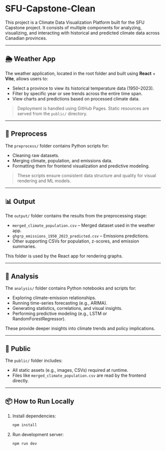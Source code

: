 # SFU-Capstone-Clean

This project is a Climate Data Visualization Platform built for the SFU Capstone project. It consists of multiple components for analyzing, visualizing, and interacting with historical and predicted climate data across Canadian provinces.

---

## 🌦️ Weather App

The weather application, located in the root folder and built using **React** + **Vite**, allows users to:

- Select a province to view its historical temperature data (1950–2023).
- Filter by specific year or see trends across the entire time span.
- View charts and predictions based on processed climate data.

> Deployment is handled using GitHub Pages. Static resources are served from the `public/` directory.

---

## 🧹 Preprocess

The `preprocess/` folder contains Python scripts for:

- Cleaning raw datasets.
- Merging climate, population, and emissions data.
- Formatting them for frontend visualization and predictive modeling.

> These scripts ensure consistent data structure and quality for visual rendering and ML models.

---

## 📊 Output

The `output/` folder contains the results from the preprocessing stage:

- `merged_climate_population.csv` – Merged dataset used in the weather app.
- `ghgrp_emissions_1950_2023_predicted.csv` – Emissions predictions.
- Other supporting CSVs for population, z-scores, and emission summaries.

This folder is used by the React app for rendering graphs.

---

## 🔬 Analysis

The `analysis/` folder contains Python notebooks and scripts for:

- Exploring climate-emission relationships.
- Running time-series forecasting (e.g., ARIMA).
- Generating statistics, correlations, and visual insights.
- Performing predictive modeling (e.g., LSTM or RandomForestRegressor).

These provide deeper insights into climate trends and policy implications.

---

## 📁 Public

The `public/` folder includes:

- All static assets (e.g., images, CSVs) required at runtime.
- Files like `merged_climate_population.csv` are read by the frontend directly.

---

## 📦 How to Run Locally

1. Install dependencies:

   ```bash
   npm install

2. Run development server:

   ```bash
   npm run dev
   ```
